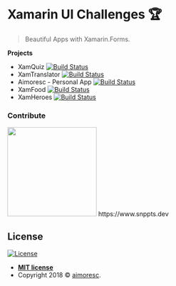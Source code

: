 

# Xamarin UI Challenges 🏆

> Beautiful Apps with Xamarin.Forms.


**Projects**

- XamQuiz  [![Build Status](https://img.shields.io/badge/-in%20progress-blue.svg)](XamQuiz.md)
- XamTranslator  [![Build Status](https://img.shields.io/badge/-in%20progress-blue.svg)](XamTranslator.md)
- Aimoresc - Personal App  [![Build Status](https://img.shields.io/badge/-done-green.svg)](aimoresc.md)
- XamFood  [![Build Status](https://img.shields.io/badge/-in%20progress-blue.svg)](XamFood.md)
- XamHeroes [![Build Status](https://img.shields.io/badge/-planned-yellow.svg)]()



### Contribute
<img src="https://www.snppts.dev/img/snppts-badge.jpg" width="200">
https://www.snppts.dev


## License

[![License](http://img.shields.io/:license-mit-blue.svg?style=flat-square)](http://badges.mit-license.org)

- **[MIT license](http://opensource.org/licenses/mit-license.php)**
- Copyright 2018 © <a href="https://aimore.github.io/" target="_blank">aimoresc</a>.
